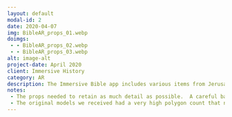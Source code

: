 ```yaml
---
layout: default
modal-id: 2
date: 2020-04-07
img: BibleAR_props_01.webp
doimgs:
 - - BibleAR_props_02.webp
 - - BibleAR_props_03.webp
alt: image-alt
project-date: April 2020
client: Immersive History
category: AR
description: The Immersive Bible app includes various items from Jerusalem that can be viewed in AR.  I was responsible for optimizing the geometry of each object and creating textures for them.
notes:
 - The props needed to retain as much detail as possible.  A careful balance needed to be struck between real geometry and textures to make sure the models would load on the average mobile device in a reasonable amount of time.
 - The original models we received had a very high polygon count that needed to be reduced and unwrapped for texturing.
---
```


